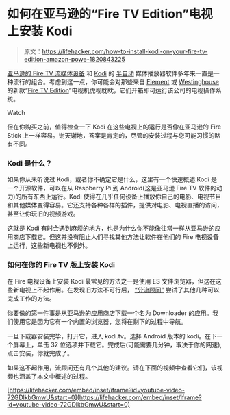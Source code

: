 # 如何在亚马逊的“Fire TV Edition”电视上安装 Kodi

> 原文：<https://lifehacker.com/how-to-install-kodi-on-your-fire-tv-edition-amazon-powe-1820843225>

[亚马逊的 Fire TV 流媒体设备](https://lifehacker.com/4k-set-top-box-showdown-roku-4-vs-shield-tv-vs-fire-1787055398) 和 [Kodi](https://lifehacker.com/home-theater-software-showdown-kodi-vs-plex-1746501974) 的 [半自动](https://www.dailydot.com/debug/what-is-kodi/) 媒体播放器软件多年来一直是一种流行的组合。考虑到这一点，你可能会对那些来自 [Element](https://www.amazon.com/All-New-Element-4K-Ultra-HD-Smart-TV-Fire-TV-Edition-55-Inch/dp/B06XDC9RBJ?asc_campaign=InlineText&asc_refurl=https://lifehacker.com/how-to-install-kodi-on-your-fire-tv-edition-amazon-powe-1820843225&asc_source=&tag=kinjalifehackerlink-20) 或 [Westinghouse](http://westinghouseelectronics.com/products/amazon-fire-tv-edition/60-above/wa65ufa1001/) 的新款“[Fire TV Edition](https://gizmodo.com/amazons-cheap-4k-tvs-are-good-enough-for-almost-anyone-1796067835)”电视机虎视眈眈，它们开箱即可运行该公司的电视操作系统。

Watch

但在你购买之前，值得检查一下 Kodi 在这些电视上的运行是否像在亚马逊的 Fire Stick 上一样容易。谢天谢地，答案是肯定的，尽管的安装过程与您可能习惯的略有不同。

### Kodi 是什么？

如果你从未听说过 Kodi，或者你不确定它是什么，这里有一个快速概述:Kodi 是一个开源软件，可以在从 Raspberry Pi 到 Android(这是亚马逊 Fire TV 软件的动力)的所有东西上运行。Kodi 使得在几乎任何设备上播放你自己的电影、电视节目和其他媒体变得容易。它还支持各种各样的插件，提供对电影、电视直播的访问，甚至让你玩旧的视频游戏。

这就是 Kodi 有时会遇到麻烦的地方，也是为什么你不能像往常一样从亚马逊的应用商店下载它。但这并没有阻止人们寻找其他方法让软件在他们的 Fire 电视设备上运行，这些新电视也不例外。

### 如何在你的 Fire TV 版上安装 Kodi

在 Fire 电视设备上安装 Kodi 最常见的方法之一是使用 ES 文件浏览器，但这在这些新电视上不起作用。在发现旧方法不可行后， [“分流顾问”](https://thestreamingadvisor.com/can-you-add-kodi-to-the-element-4k-tv-fire-tv-edition/) 尝试了其他几种可以完成工作的方法。

你要做的第一件事是从亚马逊的应用商店下载一个名为 Downloader 的应用。我们使用它是因为它有一个内置的浏览器，您将在剩下的过程中导航。

一旦下载器安装完毕，打开它，进入 kodi.tv。选择 Android 版本的 kodi。在下一个屏幕上，单击 32 位选项并下载它。完成后(可能需要几分钟，取决于你的网速),点击安装，你就完成了。

如果这不起作用，流顾问还有几个其他的建议。请在下面的视频中查看它们，该视频也涵盖了本文中概述的过程。

 [https://lifehacker.com/embed/inset/iframe?id=youtube-video-72GDlkbGmwU&start=0](https://lifehacker.com/embed/inset/iframe?id=youtube-video-72GDlkbGmwU&start=0)